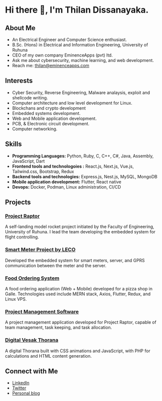 # Hi there 👋, I'm Thilan Dissanayaka.

## About Me
- An Electrical Engineer and Computer Science enthusiast.
- B.Sc. (Hons) in Electrical and Information Engineering, University of Ruhuna
- CEO of my own company EminenceApps (pvt) ltd.
- Ask me about cybersecurity, machine learning, and web development.
- Reach me: thilan@eminenceapps.com

## Interests
- Cyber Security, Reverse Engineering, Malware analaysis, exploit and shellcode writing.
- Computer architecture and low level development for Linux.
- Blockchans and crypto development
- Embedded systems development.
- Web and Mobile application development.
- PCB, & Electronic circuit development.
- Computer networking.

## Skills
- **Programming Languages:** Python, Ruby, C, C++, C#, Java, Assembly, JavaScript, Dart
- **Frontend tools and technologoies :** React.js, Next.js, Vue.js, Tailwind.css, Bootstrap, Redux
- **Backend tools and technologies:** Express.js, Nest.js, MySQL, MongoDB
- **Mobile application development:** Flutter, React native
- **Devops:** Docker, Podman, Linux administration, CI/CD



## Projects
### [Project Raptor](https://projectraptor.org)
A self-landing model rocket project initiated by the Faculty of Engineering, University of Ruhuna. I lead the team developing the embedded system for flight controlling.

### [Smart Meter Project by LECO](https://github.com/thil4n/smart-meter)
Developed the embedded system for smart meters, server, and GPRS communication between the meter and the server.

### [Food Ordering System](https://pizzaden.lk)
A food ordering application (Web + Mobile) developed for a pizza shop in Galle. Technologies used include MERN stack, Axios, Flutter, Redux, and Linux VPS.

### [Project Management Software](https://github.com/thil4n/project-management)
A project management application developed for Project Raptor, capable of team management, task keeping, and task allocation.

### [Digital Vesak Thorana](https://thil4n.github.io)
A digital Thorana built with CSS animations and JavaScript, with PHP for calculations and HTML content generation.

## Connect with Me
- [LinkedIn](https://www.linkedin.com/in/thil4n)
- [Twitter](https://twitter.com/thil4n)
- [Personal blog](https://hacksland.net)

